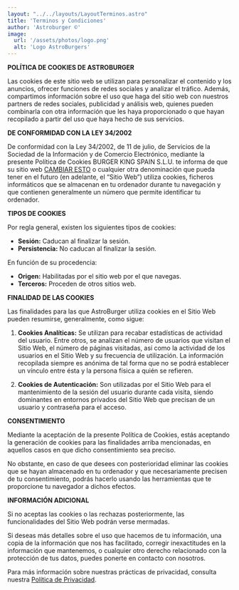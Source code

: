 ```yaml
---
layout: "../../layouts/LayoutTerminos.astro"
title: 'Terminos y Condiciones'
author: 'Astroburger ©'
image:
  url: '/assets/photos/logo.png'
  alt: 'Logo AstroBurgers'
---
```

**POLÍTICA DE COOKIES DE ASTROBURGER**

Las cookies de este sitio web se utilizan para personalizar el contenido y los anuncios, ofrecer funciones de redes sociales y analizar el tráfico. Además, compartimos información sobre el uso que haga del sitio web con nuestros partners de redes sociales, publicidad y análisis web, quienes pueden combinarla con otra información que les haya proporcionado o que hayan recopilado a partir del uso que haya hecho de sus servicios.

**DE CONFORMIDAD CON LA LEY 34/2002**

De conformidad con la Ley 34/2002, de 11 de julio, de Servicios de la Sociedad de la Información y de Comercio Electrónico, mediante la presente Política de Cookies BURGER KING SPAIN S.L.U. te informa de que su sitio web [CAMBIAR ESTO](https://www.burgerking.es) o cualquier otra denominación que pueda tener en el futuro (en adelante, el “Sitio Web”) utiliza cookies, ficheros informáticos que se almacenan en tu ordenador durante tu navegación y que contienen generalmente un número que permite identificar tu ordenador.

**TIPOS DE COOKIES**

Por regla general, existen los siguientes tipos de cookies:

- **Sesión:** Caducan al finalizar la sesión.
- **Persistencia:** No caducan al finalizar la sesión.

En función de su procedencia:

- **Origen:** Habilitadas por el sitio web por el que navegas.
- **Terceros:** Proceden de otros sitios web.

**FINALIDAD DE LAS COOKIES**

Las finalidades para las que AstroBurger utiliza cookies en el Sitio Web pueden resumirse, generalmente, como sigue:

1. **Cookies Analíticas:** Se utilizan para recabar estadísticas de actividad del usuario. Entre otros, se analizan el número de usuarios que visitan el Sitio Web, el número de páginas visitadas, así como la actividad de los usuarios en el Sitio Web y su frecuencia de utilización. La información recopilada siempre es anónima de tal forma que no se podrá establecer un vínculo entre ésta y la persona física a quién se refieren.

2. **Cookies de Autenticación:** Son utilizadas por el Sitio Web para el mantenimiento de la sesión del usuario durante cada visita, siendo dominantes en entornos privados del Sitio Web que precisan de un usuario y contraseña para el acceso.

**CONSENTIMIENTO**

Mediante la aceptación de la presente Política de Cookies, estás aceptando la generación de cookies para las finalidades arriba mencionadas, en aquellos casos en que dicho consentimiento sea preciso.

No obstante, en caso de que desees con posterioridad eliminar las cookies que se hayan almacenado en tu ordenador y que necesariamente precisen de tu consentimiento, podrás hacerlo usando las herramientas que te proporcione tu navegador a dichos efectos.

**INFORMACIÓN ADICIONAL**

Si no aceptas las cookies o las rechazas posteriormente, las funcionalidades del Sitio Web podrán verse mermadas.

Si deseas más detalles sobre el uso que hacemos de tu información, una copia de la información que nos has facilitado, corregir inexactitudes en la información que mantenemos, o cualquier otro derecho relacionado con la protección de tus datos, puedes ponerte en contacto con nosotros.

Para más información sobre nuestras prácticas de privacidad, consulta nuestra [Política de Privacidad](enlace-a-politica-de-privacidad).
